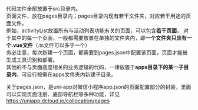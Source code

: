 代码文件全部放置于src目录内。  
页面文件，放在pages目录内；pages目录内现有若干文件夹，对应若干用途的页面文件。  
例如，activityList放置所有与活动列表功能有关的页面，可以包含**若干页面**。
对于其中的每一个页面，一般都需要放置在单独的文件夹内，即**一个文件夹只应有一个.vue文件**（.ts文件可以多于一个）  
务必注意，每次新建一个页面，都需要到pages.json中配置该页面，页面才能被生成工具识别和部署。  
其他的不与页面高度相关的业务逻辑的代码，一律放置于**apps目录下的某一子目录内**，可自行按需在apps文件夹内新建子目录。  
  
关于pages.json，是uni-app对微信小程序app.json的页面配置部分的封装，里面可以实现页面注册、底部导航栏等多种功能，详见<https://uniapp.dcloud.io/collocation/pages>